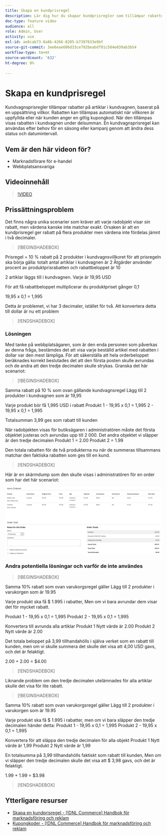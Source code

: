 ```yaml
---
title: Skapa en kundprisregel
description: Lär dig hur du skapar kundprisregler som tillämpar rabatter i kundvagnen baserat på en uppsättning villkor.
doc-type: feature video
audience: all
role: Admin, User
activity: use
exl-id: ae8cab73-8a8b-4266-8205-b7397633e9bf
source-git-commit: 3ee6eae696d33ce792beabdf91c584e039ab3b54
workflow-type: tm+mt
source-wordcount: '632'
ht-degree: 0%

---
```


# Skapa en kundprisregel

Kundvagnsprisregler tillämpar rabatter på artiklar i kundvagnen, baserat på en uppsättning villkor. Rabatten kan tillämpas automatiskt när villkoren är uppfyllda eller när kunden anger en giltig kupongkod. När den tillämpas visas rabatten i kundvagnen under delsumman. En kundvagnsprisregel kan användas efter behov för en säsong eller kampanj genom att ändra dess status och datumintervall.

## Vem är den här videon för?

- Marknadsförare för e-handel
- Webbplatsansvariga

## Videoinnehåll

>[!VIDEO](https://video.tv.adobe.com/v/343835?quality=12&learn=on)

## Prissättningsproblem

Det finns några unika scenarier som kräver att varje radobjekt visar sin rabatt, men värdena kanske inte matchar exakt. Orsaken är att en kundprisregel ger rabatt på flera produkter men värdena inte fördelas jämnt i två decimaler.

>[!BEGINSHADEBOX]

Prisregel = 10 % rabatt på 2 produkter i kundvagnsvillkoret för att prisregeln ska börja gälla: totalt antal artiklar i kundvagnen är 2 Åtgärder använder procent av produktprisrabatten och rabattbeloppet är 10

2 artiklar läggs till i kundvagnen. Varje är 19,95 USD

För att få rabattbeloppet multiplicerar du produktpriset gånger 0,1

19,95 x 0,1 = 1,995

Detta är problemet, vi har 3 decimaler, istället för två. Att konvertera detta till dollar är nu ett problem

>[!ENDSHADEBOX]

### Lösningen

Med tanke på webbplatsägaren, som är den enda personen som påverkas av denna fråga, bestämdes det att visa varje beställd artikel med rabatten i dollar var den mest lämpliga. För att säkerställa att hela orderbeloppet beräknades korrekt beslutades det att den första posten skulle avrundas och de andra att den tredje decimalen skulle strykas. Granska det här scenariot:

>[!BEGINSHADEBOX]

Samma rabatt på 10 % som ovan gällande kundvagnsregel Lägg till 2 produkter i kundvagnen som är 19,95

Varje produkt bör få 1,995 USD i rabatt Produkt 1 - 19,95 x 0,1 = 1,995 2 - 19,95 x 0,1 = 1,995

Totalsumman 3,99 ges som rabatt till kunden

När radobjekten visas för butiksägaren i administratören måste det första objektet justeras och avrundas upp till 2 000. Det andra objektet vi släpper är den tredje decimalen Produkt 1 = 2.00 Produkt 2 = 1.99

Den totala rabatten för de två produkterna nu när de summeras tillsammans matchar den faktiska rabatten som ges till en kund.
>[!ENDSHADEBOX]

Här är en skärmdump som den skulle visas i administratören för en order som har det här scenariot:

![Administratörsvy som visar beställda artiklar med olika värden](../assets/commerce-admin-cart-price-rule-values-different.png)

### Andra potentiella lösningar och varför de inte användes

>[!BEGINSHADEBOX]

Samma 10% rabatt som ovan varukorgsregel gäller
Lägg till 2 produkter i varukorgen som är 19.95

Varje produkt ska få $ 1.995 i rabatter,
Men om vi bara avrundar dem visar det för mycket rabatt.

Produkt 1 - 19,95 x 0,1 = 1,995 Produkt 2 - 19,95 x 0,1 = 1,995

Konvertera till avrunda alla artiklar Produkt 1 Nytt värde är 2.00 Produkt 2 Nytt värde är 2.00

Det totala beloppet på 3,99 tillhandahölls i själva verket som en rabatt till kunden, men om vi skulle summera det skulle det visa att 4,00 USD gavs, och det är felaktigt.

2.00 + 2.00 = $4.00

>[!ENDSHADEBOX]

Liknande problem om den tredje decimalen utelämnades för alla artiklar skulle det visa för lite rabatt.

>[!BEGINSHADEBOX]

Samma 10% rabatt som ovan varukorgsregel gäller
Lägg till 2 produkter i varukorgen som är 19.95

Varje produkt ska få $ 1.995 i rabatter, men om vi bara släpper den tredje decimalen händer detta:
Produkt 1 - 19,95 x 0,1 = 1,995
Produkt 2 - 19,95 x 0,1 = 1,995

Konvertera för att släppa den tredje decimalen för alla objekt
Produkt 1 Nytt värde är 1,99
Produkt 2 Nytt värde är 1,99

En totalsumma på 3,99 tillhandahölls faktiskt som rabatt till kunden,
Men om vi släpper den tredje decimalen skulle det visa att $ 3,98 gavs, och det är felaktigt.

1.99 + 1.99 = $3.98

>[!ENDSHADEBOX]


## Ytterligare resurser

- [Skapa en kundprisregel - [!DNL Commerce] Handbok för marknadsföring och reklam](https://experienceleague.adobe.com/docs/commerce-admin/marketing/promotions/cart-rules/price-rules-cart-create.html)
- [Kupongkoder - [!DNL Commerce] Handbok för marknadsföring och reklam](https://experienceleague.adobe.com/docs/commerce-admin/marketing/promotions/cart-rules/price-rules-cart-coupon.html)
